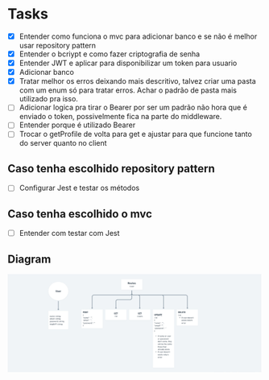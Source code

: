 # Tasks

- [x] Entender como funciona o mvc para adicionar banco e se não é melhor usar repository pattern
- [x] Entender o bcriypt e como fazer criptografia de senha
- [x] Entender JWT e aplicar para disponibilizar um token para usuario
- [x] Adicionar banco
- [x] Tratar melhor os erros deixando mais descritivo, talvez criar uma pasta com um enum só para tratar erros. Achar o padrão de pasta mais utilizado pra isso.
- [ ] Adicionar logica pra tirar o Bearer por ser um padrão não hora que é enviado o token, possivelmente fica na parte do middleware.
- [ ] Entender porque é utilizado Bearer
- [ ] Trocar o getProfile de volta para get e ajustar para que funcione tanto do server quanto no client

## Caso tenha escolhido repository pattern

- [ ] Configurar Jest e testar os métodos

## Caso tenha escolhido o mvc

- [ ] Entender com testar com Jest

## Diagram

<img alt="Diagram" src="./diagram.png"/>
